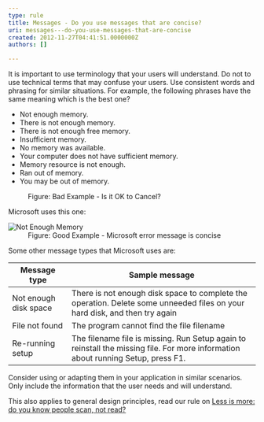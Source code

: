 ```yaml
---
type: rule
title: Messages - Do you use messages that are concise?
uri: messages---do-you-use-messages-that-are-concise
created: 2012-11-27T04:41:51.0000000Z
authors: []

---
```


 
It is important to use terminology that your users will understand. Do not to use technical terms that may confuse your users. Use consistent words and phrasing for similar situations. For example, the following phrases have the same meaning which is the best one?
   ​
- Not enough memory.
- There is not enough memory.
- There is not enough free memory.
- Insufficient memory.
- No memory was available.
- Your computer does not have sufficient memory.
- Memory resource is not enough.
- Ran out of memory.
- You may be out of memory.

<dl class="badImage"><dt><img src="http&#58;//www.ssw.com.au/ssw/Standards/Rules/Images/Bad-MessageBoxZango.jpg" alt=""></dt>
<dd>Figure&#58; Bad Example - Is it OK to Cancel?</dd></dl>
Microsoft uses this one:
<dl class="goodImage"><dt><img src="http&#58;//www.ssw.com.au/ssw/Standards/Rules/Images/NotEnoughMemory.gif" alt="Not Enough Memory"></dt>
<dd>Figure&#58; Good Example - Microsoft error message is concise</dd></dl>
Some other message types that Microsoft uses are:


| Message type | Sample message |
| --- | --- |
| Not enough disk space | There is not enough disk space to complete the operation. Delete some unneeded files on your hard disk, and then try again |
| File not found | The program cannot find the file filename |
| Re-running setup | The filename file is missing. Run Setup again to reinstall the missing file. For more information about running Setup, press F1.  |


Consider using or adapting them in your application in similar scenarios. Only include the information that the user needs and will understand.

This also applies to general design principles, read our rule on [Less is more: do you know people scan, not read?](/less-is-more-do-you-know-people-scan-not-read)

